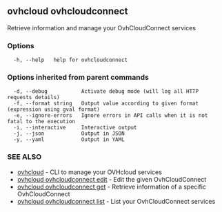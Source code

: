 ## ovhcloud ovhcloudconnect

Retrieve information and manage your OvhCloudConnect services

### Options

```
  -h, --help   help for ovhcloudconnect
```

### Options inherited from parent commands

```
  -d, --debug           Activate debug mode (will log all HTTP requests details)
  -f, --format string   Output value according to given format (expression using gval format)
  -e, --ignore-errors   Ignore errors in API calls when it is not fatal to the execution
  -i, --interactive     Interactive output
  -j, --json            Output in JSON
  -y, --yaml            Output in YAML
```

### SEE ALSO

* [ovhcloud](ovhcloud.md)	 - CLI to manage your OVHcloud services
* [ovhcloud ovhcloudconnect edit](ovhcloud_ovhcloudconnect_edit.md)	 - Edit the given OvhCloudConnect
* [ovhcloud ovhcloudconnect get](ovhcloud_ovhcloudconnect_get.md)	 - Retrieve information of a specific OvhCloudConnect
* [ovhcloud ovhcloudconnect list](ovhcloud_ovhcloudconnect_list.md)	 - List your OvhCloudConnect services


